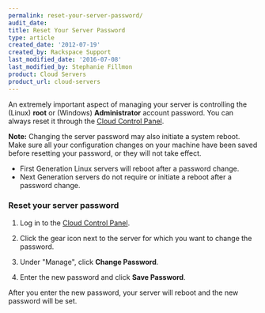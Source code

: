 ```yaml
---
permalink: reset-your-server-password/
audit_date:
title: Reset Your Server Password
type: article
created_date: '2012-07-19'
created_by: Rackspace Support
last_modified_date: '2016-07-08'
last_modified_by: Stephanie Fillmon
product: Cloud Servers
product_url: cloud-servers
---
```


An extremely important aspect of managing your server is controlling the
(Linux) **root** or (Windows) **Administrator** account password. You
can always reset it through the [Cloud Control Panel](http://mycloud.rackspace.com).

**Note:** Changing the server password may also initiate a system
reboot. Make sure all your configuration changes on your machine have
been saved before resetting your password, or they will not take effect.

-   First Generation Linux servers will reboot after a password change.
-   Next Generation servers do not require or initiate a reboot after a
    password change.

### Reset your server password

1. Log in to the [Cloud Control Panel](https://mycloud.rackspace.com/).

2. Click the gear icon next to the server for which you want to
change the password.

3. Under "Manage", click **Change Password**.

4. Enter the new password and click **Save Password**.

After you enter the new password, your server will reboot and the new
password will be set.
